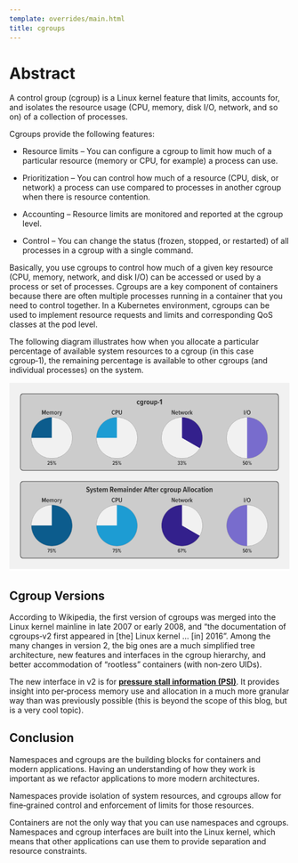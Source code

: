 ```yaml
---
template: overrides/main.html
title: cgroups
---
```


# Abstract
A control group (cgroup) is a Linux kernel feature that limits, accounts for, and isolates the resource usage (CPU, memory, disk I/O, network, and so on) of a collection of processes.

Cgroups provide the following features:

- Resource limits – You can configure a cgroup to limit how much of a particular resource (memory or CPU, for example) a process can use.

- Prioritization – You can control how much of a resource (CPU, disk, or network) a process can use compared to processes in another cgroup when there is resource contention.

- Accounting – Resource limits are monitored and reported at the cgroup level.

- Control – You can change the status (frozen, stopped, or restarted) of all processes in a cgroup with a single command.

Basically, you use cgroups to control how much of a given key resource (CPU, memory, network, and disk I/O) can be accessed or used by a process or set of processes. Cgroups are a key component of containers because there are often multiple processes running in a container that you need to control together. In a Kubernetes environment, cgroups can be used to implement resource requests and limits and corresponding QoS classes at the pod level.

The following diagram illustrates how when you allocate a particular percentage of available system resources to a cgroup (in this case cgroup‑1), the remaining percentage is available to other cgroups (and individual processes) on the system.

![cgroups](../assets/images/cgroups.png)

## Cgroup Versions
According to Wikipedia, the first version of cgroups was merged into the Linux kernel mainline in late 2007 or early 2008, and “the documentation of cgroups‑v2 first appeared in [the] Linux kernel … [in] 2016”. Among the many changes in version 2, the big ones are a much simplified tree architecture, new features and interfaces in the cgroup hierarchy, and better accommodation of “rootless” containers (with non‑zero UIDs).

The new interface in v2 is for [__<ins>pressure stall information (PSI)<ins>__](https://www.kernel.org/doc/html/latest/accounting/psi.html). It provides insight into per‑process memory use and allocation in a much more granular way than was previously possible (this is beyond the scope of this blog, but is a very cool topic).

## Conclusion
Namespaces and cgroups are the building blocks for containers and modern applications. Having an understanding of how they work is important as we refactor applications to more modern architectures.

Namespaces provide isolation of system resources, and cgroups allow for fine‑grained control and enforcement of limits for those resources.

Containers are not the only way that you can use namespaces and cgroups. Namespaces and cgroup interfaces are built into the Linux kernel, which means that other applications can use them to provide separation and resource constraints.
